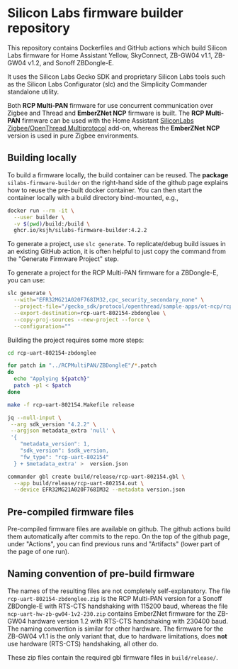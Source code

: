# Silicon Labs firmware builder repository

This repository contains Dockerfiles and GitHub actions which build Silicon Labs
firmware for Home Assistant Yellow, SkyConnect, ZB-GW04 v1.1, ZB-GW04 v1.2, and Sonoff ZBDongle-E.

It uses the Silicon Labs Gecko SDK and proprietary Silicon Labs tools such as
the Silicon Labs Configurator (slc) and the Simplicity Commander standalone
utility.

Both **RCP Multi-PAN** firmware for use concurrent communication over Zigbee and Thread and **EmberZNet NCP** firmware is built. The **RCP Multi-PAN** firmware can be used with the Home Assistant [SiliconLabs Zigbee/OpenThread Multiprotocol](https://github.com/home-assistant/addons/tree/master/silabs-multiprotocol) add-on, whereas the **EmberZNet NCP** version is used in pure Zigbee environments. 

## Building locally

To build a firmware locally, the build container can be reused. The **package** ``silabs-firmware-builder`` 
on the right-hand side of the github page explains how to reuse the pre-built docker container. You can then start the
container locally with a build directory bind-mounted, e.g.,

```sh
docker run --rm -it \
  --user builder \
  -v $(pwd)/build:/build \
  ghcr.io/ksjh/silabs-firmware-builder:4.2.2
```

To generate a project, use `slc generate`. To replicate/debug build issues in
an existing GitHub action, it is often helpful to just copy the command from
the "Generate Firmware Project" step.

To generate a project for the RCP Multi-PAN firmware for a ZBDongle-E, you can use:

```sh
slc generate \
  --with="EFR32MG21A020F768IM32,cpc_security_secondary_none" \
  --project-file="/gecko_sdk/protocol/openthread/sample-apps/ot-ncp/rcp-uart-802154.slcp" \
  --export-destination=rcp-uart-802154-zbdonglee \
  --copy-proj-sources --new-project --force \
  --configuration=""
```

Building the project requires some more steps:

```sh
cd rcp-uart-802154-zbdonglee

for patch in "../RCPMultiPAN/ZBDongleE"/*.patch
do
  echo "Applying ${patch}"
  patch -p1 < $patch
done

make -f rcp-uart-802154.Makefile release

jq --null-input \
 --arg sdk_version "4.2.2" \
 --argjson metadata_extra 'null' \
 '{
    "metadata_version": 1,
    "sdk_version": $sdk_version,
    "fw_type": "rcp-uart-802154"
  } + $metadata_extra' >  version.json

commander gbl create build/release/rcp-uart-802154.gbl \
  --app build/release/rcp-uart-802154.out \
  --device EFR32MG21A020F768IM32 --metadata version.json
```

## Pre-compiled firmware files
Pre-compiled firmware files are available on github. The github actions build them automatically after commits to the repo. On the top of the github page, under "Actions", you can find previous runs and "Artifacts" (lower part of the page of one run). 

## Naming convention of pre-build firmware
The names of the resulting files are not completely self-explanatory. The file ``rcp-uart-802154-zbdonglee.zip`` is the RCP Multi-PAN version for a Sonoff ZBDongle-E with RTS-CTS handshaking with 115200 baud, whereas the file ``ncp-uart-hw-zb-gw04-1v2-230.zip`` contains EmberZNet firmware for the ZB-GW04 hardware version 1.2 with RTS-CTS handshaking with 230400 baud.
The naming convention is similar for other hardware. The firmware for the ZB-GW04 v1.1 is the only variant that, due to hardware limitations, does **not** use hardware (RTS-CTS) handshaking, all other do.

These zip files contain the required gbl firmware files in ``build/release/``.

